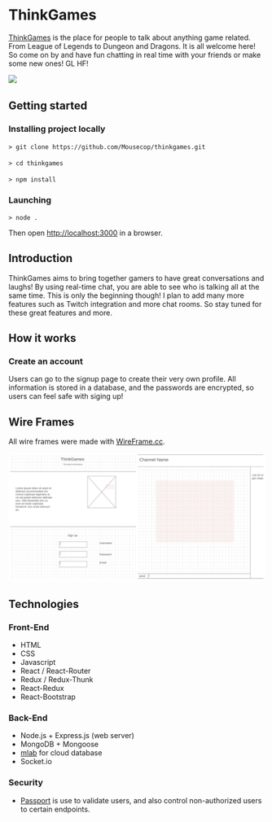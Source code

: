 <h1>ThinkGames</h1>
<p><a href="https://thinkgames.herokuapp.com">ThinkGames</a> is the place for people to talk about anything game related. From League of Legends to Dungeon and Dragons. It is all welcome here! So come on by and have fun chatting in real time with your friends or make some new ones! GL HF!</p>

<img src="public/images/thinkgmaes-collage.jpg" />

## Getting started


### Installing project locally

```
> git clone https://github.com/Mousecop/thinkgames.git

> cd thinkgames

> npm install 
```

### Launching 
```
> node .
```
Then open [http://localhost:3000](http://localhost:3000) in a browser.

<h2>Introduction</h2>
<p>ThinkGames aims to bring together gamers to have great conversations and laughs! By using real-time chat, you are able to see who is talking all at the same time. This is only the beginning though! I plan to add many more features such as Twitch integration and more chat rooms. So stay tuned for these great features and more.</p>

<h2>How it works</h2>
<h3>Create an account</h3>
<p>Users can go to the signup page to create their very own profile. All information is stored in a database, and the passwords are encrypted, so users can feel safe with siging up!</p>


<h2>Wire Frames</h2>
<p>All wire frames were made with <a href="https://wireframe.cc/">WireFrame.cc</a>.</p>
<img src="public/images/thinkgames-collage2.jpg">

<h2>Technologies</h2>
<h3>Front-End</h3>
<ul>
    <li>HTML</li>
    <li>CSS</li>
    <li>Javascript</li>
    <li>React / React-Router</li>
    <li>Redux / Redux-Thunk</li>
    <li>React-Redux</li>
    <li>React-Bootstrap</li>
</ul>
<h3>Back-End</h3>
<ul>
    <li>Node.js + Express.js (web server)</li>
    <li>MongoDB + Mongoose</li>
    <li><a href="https://mlab.com/welcome/">mlab</a> for cloud database</li>
    <li>Socket.io</li>
</ul>

<h3>Security</h3>
<ul>
    <li><a href="http://passportjs.org/">Passport</a> is use to validate users, and also control non-authorized users to certain endpoints.</li>
</ul>